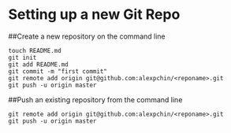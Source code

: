 Setting up a new Git Repo
========================

##Create a new repository on the command line

    touch README.md
    git init
    git add README.md
    git commit -m "first commit"
    git remote add origin git@github.com:alexpchin/<reponame>.git
    git push -u origin master
    
##Push an existing repository from the command line

    git remote add origin git@github.com:alexpchin/<reponame>.git
    git push -u origin master